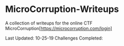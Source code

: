 # MicroCorruption-Writeups
A collection of writeups for the online CTF MicroCorruption[https://microcorruption.com/login]

Last Updated: 10-25-19
Challenges Completed:
